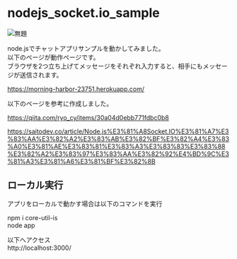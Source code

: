 # nodejs_socket.io_sample

![無題](https://user-images.githubusercontent.com/4074863/79753387-d016d100-8350-11ea-8bc7-bad7c8c0ccd6.png)

node.jsでチャットアプリサンプルを動かしてみました。  
以下のページが動作ページです。  
ブラウザを2つ立ち上げてメッセージをそれぞれ入力すると、相手にもメッセージが送信されます。  

https://morning-harbor-23751.herokuapp.com/


以下のページを参考に作成しました。

https://qiita.com/ryo_cy/items/30a04d0ebb771fdbc0b8

https://saitodev.co/article/Node.js%E3%81%A8Socket.IO%E3%81%A7%E3%83%AA%E3%82%A2%E3%83%AB%E3%82%BF%E3%82%A4%E3%83%A0%E3%81%AE%E3%83%81%E3%83%A3%E3%83%83%E3%83%88%E3%82%A2%E3%83%97%E3%83%AA%E3%82%92%E4%BD%9C%E3%81%A3%E3%81%A6%E3%81%BF%E3%82%8B


## ローカル実行
アプリをローカルで動かす場合は以下のコマンドを実行  

npm i core-util-is  
node app  

以下へアクセス  
http://localhost:3000/  
